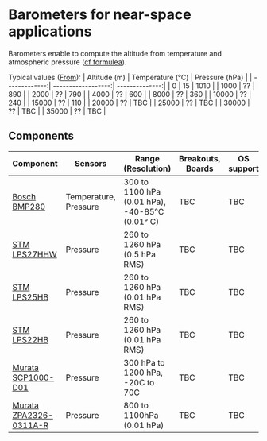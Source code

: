 # Barometers for near-space applications

Barometers enable to compute the altitude from temperature and atmospheric pressure ([cf formulea](https://en.wikipedia.org/wiki/Pressure_altitude)).

Typical values ([From](https://www.engineeringtoolbox.com/air-altitude-pressure-d_462.html)):
| Altitude (m)    | Temperature (°C) | Pressure (hPa) |
| -------------:| ------------------:| --------------:|
| 0     |  15 | 1010 |
| 1000  |  ?? | 890  |
| 2000  |  ?? | 790  |
| 4000  |  ?? | 600 |
| 8000  |  ?? | 360 |
| 10000 |  ?? | 240 |
| 15000 |  ?? | 110 |
| 20000 |  ?? | TBC |
| 25000 |  ?? | TBC |
| 30000 |  ?? | TBC |
| 35000 |  ?? | TBC |

## Components
| Component     | Sensors | Range (Resolution) | Breakouts, Boards      | OS support    | Status  |
| ------------- | ------- | ------------------- | ---------------------- | ------------- | ----- |
| [Bosch BMP280](https://www.bosch-sensortec.com/products/environmental-sensors/pressure-sensors/pressure-sensors-bmp280-1.html) | Temperature, Pressure| 300 to 1100 hPa (0.01 hPa), -40-85°C (0.01° C)| TBC | TBC | Active |
| [STM LPS27HHW](https://www.st.com/en/mems-and-sensors/lps27hhw.html) | Pressure | 260 to 1260 hPa (0.5 hPa RMS) | TBC | TBC | Active |
| [STM LPS25HB](https://www.st.com/en/mems-and-sensors/lps25hb.html) | Pressure | 260 to 1260 hPa (0.01 hPa RMS) | TBC | TBC | Active |
| [STM LPS22HB](https://www.st.com/en/mems-and-sensors/lps22hb.html) | Pressure | 260 to 1260 hPa (0.01 hPa RMS) | TBC | TBC | Active |
| [Murata SCP1000-D01](https://www.sparkfun.com/products/retired/8161) | Pressure | 300 hPa to 1200 hPa, -20C to 70C | TBC | TBC | Obsolete |
| [Murata ZPA2326-0311A-R](https://www.murata.com/en-eu/products/productdetail?partno=ZPA2326-0311A-R) | Pressure | 800 to 1100hPa (0.01 hPa) | TBC | TBC | Active |



